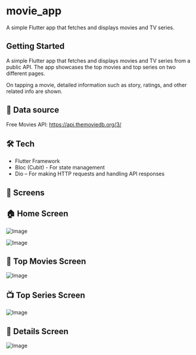 # movie_app

A simple Flutter app that fetches and displays movies and TV series.

## Getting Started

A simple Flutter app that fetches and displays movies and TV series from a public API. The app showcases the top movies and top series on two different pages. 

On tapping a movie, detailed information such as story, ratings, and other related info are shown.

## 📌 Data source

Free Movies API: https://api.themoviedb.org/3/

## 🛠️ Tech

- Flutter Framework
- Bloc (Cubit) - For state management
- Dio – For making HTTP requests and handling API responses

## 📱 Screens

## 🏠 Home Screen

![Image](https://github.com/user-attachments/assets/11fea95a-2373-47df-aef7-23952285c62f)

![Image](https://github.com/user-attachments/assets/e4dcdc88-fd68-4af5-8762-a88d356a2a4b)

## 🎥 Top Movies Screen

![Image](https://github.com/user-attachments/assets/ae99f460-b05b-403a-b89f-2e8a246812be)

## 📺 Top Series Screen

![Image](https://github.com/user-attachments/assets/2af0e29d-d0ce-4842-94f5-168da984b4e5)

## 📄 Details Screen

![Image](https://github.com/user-attachments/assets/5fcf4c19-ac44-4880-b1e9-d81cec37bf9f)
